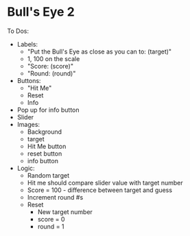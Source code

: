 #  Bull's Eye 2

To Dos:
* Labels:
    * "Put the Bull's Eye as close as you can to: \(target)"
    * 1, 100 on the scale
    * "Score: \(score)"
    * "Round: \(round)"
* Buttons:
    * "Hit Me"
    * Reset
    * Info
* Pop up for info button
* Slider
* Images:
    * Background
    * target
    * Hit Me button
    * reset button
    * info button
* Logic:
    * Random target
    * Hit me should compare slider value with target number
    * Score = 100 - difference between target and guess
    * Increment round #s
    * Reset
        * New target number
        * score = 0
        * round = 1
